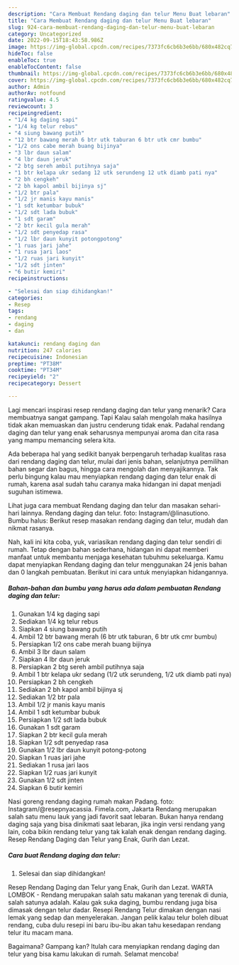 ```yaml
---
description: "Cara Membuat Rendang daging dan telur Menu Buat lebaran"
title: "Cara Membuat Rendang daging dan telur Menu Buat lebaran"
slug: 924-cara-membuat-rendang-daging-dan-telur-menu-buat-lebaran
category: Uncategorized
date: 2022-09-15T18:43:58.986Z
image: https://img-global.cpcdn.com/recipes/7373fc6cb6b3e6bb/680x482cq70/rendang-daging-dan-telur-foto-resep-utama.jpg
hideToc: false
enableToc: true
enableTocContent: false
thumbnail: https://img-global.cpcdn.com/recipes/7373fc6cb6b3e6bb/680x482cq70/rendang-daging-dan-telur-foto-resep-utama.jpg
cover: https://img-global.cpcdn.com/recipes/7373fc6cb6b3e6bb/680x482cq70/rendang-daging-dan-telur-foto-resep-utama.jpg
author: Admin
authorAv: notfound
ratingvalue: 4.5
reviewcount: 3
recipeingredient:
- "1/4 kg daging sapi"
- "1/4 kg telur rebus"
- "4 siung bawang putih"
- "12 btr bawang merah 6 btr utk taburan 6 btr utk cmr bumbu"
- "1/2 ons cabe merah buang bijinya"
- "3 lbr daun salam"
- "4 lbr daun jeruk"
- "2 btg sereh ambil putihnya saja"
- "1 btr kelapa ukr sedang 12 utk serundeng 12 utk diamb pati nya"
- "2 bh cengkeh"
- "2 bh kapol ambil bijinya sj"
- "1/2 btr pala"
- "1/2 jr manis kayu manis"
- "1 sdt ketumbar bubuk"
- "1/2 sdt lada bubuk"
- "1 sdt garam"
- "2 btr kecil gula merah"
- "1/2 sdt penyedap rasa"
- "1/2 lbr daun kunyit potongpotong"
- "1 ruas jari jahe"
- "1 rusa jari laos"
- "1/2 ruas jari kunyit"
- "1/2 sdt jinten"
- "6 butir kemiri"
recipeinstructions:

- "Selesai dan siap dihidangkan!"
categories:
- Resep
tags:
- rendang
- daging
- dan

katakunci: rendang daging dan 
nutrition: 247 calories
recipecuisine: Indonesian
preptime: "PT38M"
cooktime: "PT34M"
recipeyield: "2"
recipecategory: Dessert

---
```



Lagi mencari inspirasi resep rendang daging dan telur yang menarik? Cara membuatnya sangat gampang. Tapi Kalau salah mengolah maka hasilnya tidak akan memuaskan dan justru cenderung tidak enak. Padahal rendang daging dan telur yang enak seharusnya mempunyai aroma dan cita rasa yang mampu memancing selera kita.


Ada beberapa hal yang sedikit banyak berpengaruh terhadap kualitas rasa dari rendang daging dan telur, mulai dari jenis bahan, selanjutnya pemilihan bahan segar dan bagus, hingga cara mengolah dan menyajikannya. Tak perlu bingung kalau mau menyiapkan rendang daging dan telur enak di rumah, karena asal sudah tahu caranya maka hidangan ini dapat menjadi suguhan istimewa.

Lihat juga cara membuat Rendang daging dan telur dan masakan sehari-hari lainnya. Rendang daging dan telur. foto: Instagram/@linasutiono. Bumbu halus: Berikut resep masakan rendang daging dan telur, mudah dan nikmat rasanya.


Nah, kali ini kita coba, yuk, variasikan rendang daging dan telur sendiri di rumah. Tetap dengan bahan sederhana, hidangan ini dapat memberi manfaat untuk membantu menjaga kesehatan tubuhmu sekeluarga. Kamu dapat menyiapkan Rendang daging dan telur menggunakan 24 jenis bahan dan 0 langkah pembuatan. Berikut ini cara untuk menyiapkan hidangannya.

<!--inarticleads1-->

##### Bahan-bahan dan bumbu yang harus ada dalam pembuatan Rendang daging dan telur:

1. Gunakan 1/4 kg daging sapi
1. Sediakan 1/4 kg telur rebus
1. Siapkan 4 siung bawang putih
1. Ambil 12 btr bawang merah (6 btr utk taburan, 6 btr utk cmr bumbu)
1. Persiapkan 1/2 ons cabe merah buang bijinya
1. Ambil 3 lbr daun salam
1. Siapkan 4 lbr daun jeruk
1. Persiapkan 2 btg sereh ambil putihnya saja
1. Ambil 1 btr kelapa ukr sedang (1/2 utk serundeng, 1/2 utk diamb pati nya)
1. Persiapkan 2 bh cengkeh
1. Sediakan 2 bh kapol ambil bijinya sj
1. Sediakan 1/2 btr pala
1. Ambil 1/2 jr manis kayu manis
1. Ambil 1 sdt ketumbar bubuk
1. Persiapkan 1/2 sdt lada bubuk
1. Gunakan 1 sdt garam
1. Siapkan 2 btr kecil gula merah
1. Siapkan 1/2 sdt penyedap rasa
1. Gunakan 1/2 lbr daun kunyit potong-potong
1. Siapkan 1 ruas jari jahe
1. Sediakan 1 rusa jari laos
1. Siapkan 1/2 ruas jari kunyit
1. Gunakan 1/2 sdt jinten
1. Siapkan 6 butir kemiri


Nasi goreng rendang daging rumah makan Padang. foto: Instagram/@resepnyacassia. Fimela.com, Jakarta Rendang merupakan salah satu menu lauk yang jadi favorit saat lebaran. Bukan hanya rendang daging saja yang bisa dinikmati saat lebaran, jika ingin versi rendang yang lain, coba bikin rendang telur yang tak kalah enak dengan rendang daging. Resep Rendang Daging dan Telur yang Enak, Gurih dan Lezat. 

<!--inarticleads2-->

##### Cara buat Rendang daging dan telur:


1. Selesai dan siap dihidangkan!

Resep Rendang Daging dan Telur yang Enak, Gurih dan Lezat. WARTA LOMBOK - Rendang merupakan salah satu makanan yang terenak di dunia, salah satunya adalah. Kalau gak suka daging, bumbu rendang juga bisa dimasak dengan telur dadar. Resepi Rendang Telur dimakan dengan nasi lemak yang sedap dan menyelerakan. Jangan pelik kalau telur boleh dibuat rendang, cuba dulu resepi ini baru ibu-ibu akan tahu kesedapan rendang telur itu macam mana. 

Bagaimana? Gampang kan? Itulah cara menyiapkan rendang daging dan telur yang bisa kamu lakukan di rumah. Selamat mencoba!
